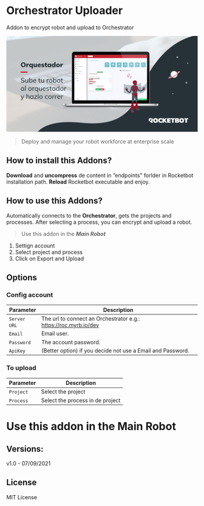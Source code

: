 # Orchestrator Uploader
Addon to encrypt robot and upload to Orchestrator

![banner](banner.jpg)

> Deploy and manage your robot workforce at enterprise scale

## How to install this Addons?
**Download** and **uncompress** de content in “endpoints" forlder in Rocketbot installation path. **Reload** Rocketbot executable and enjoy.

## How to use this Addons?
Automatically connects to the **Orchestrator**, gets the projects and processes.
After selecting a process, you can encrypt and upload a robot.
> Use this addon in the ***Main Robot***
1. Settign account
2. Select project and process
3. Click on Export and Upload

## Options

### Config account

Parameter |  Description
-- | -- 
`Server URL` | The url to connect an Orchestrator e.g.: https://roc.myrb.io/dev
`Email` | Email user.
`Password` | The account password. 
`ApiKey` | (Better option) if you  decide not use a Email and Password.

### To upload

Parameter |  Description
-- | -- 
`Project` | Select the project
`Process` | Select the process in de project


# Use this addon in the Main Robot


## Versions:
v1.0 - 07/09/2021
 

## License
MIT License